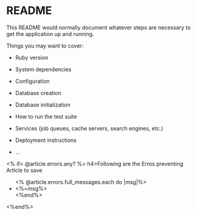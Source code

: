 # README

This README would normally document whatever steps are necessary to get the
application up and running.

Things you may want to cover:

* Ruby version

* System dependencies

* Configuration

* Database creation

* Database initialization

* How to run the test suite

* Services (job queues, cache servers, search engines, etc.)

* Deployment instructions

* ...




 <% if< @article.errors.any? %>
    h4>Following are the Erros preventing Article to save</h4>
    <ul>
    <% @article.errors.full_messages.each do |msg|%>
      <li><%=msg%></li>
    <%end%>
    </ul>
  <%end%>